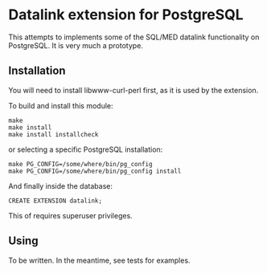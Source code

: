 Datalink extension for PostgreSQL
=================================

This attempts to implements some of the SQL/MED datalink functionality on PostgreSQL.
It is very much a prototype.

Installation
------------

You will need to install libwww-curl-perl first, as it is used by the extension.

To build and install this module:

    make
    make install
    make install installcheck

or selecting a specific PostgreSQL installation:

    make PG_CONFIG=/some/where/bin/pg_config
    make PG_CONFIG=/some/where/bin/pg_config install

And finally inside the database:

    CREATE EXTENSION datalink;

This of requires superuser privileges.

Using
-----

To be written. In the meantime, see tests for examples.


